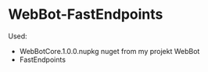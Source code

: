 # WebBot-FastEndpoints

Used:
- WebBotCore.1.0.0.nupkg nuget from my projekt WebBot
- FastEndpoints
